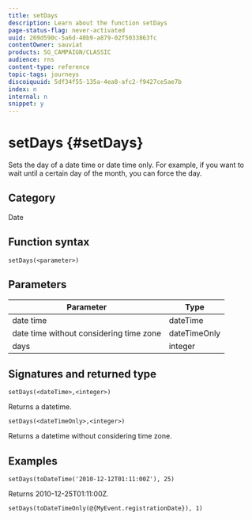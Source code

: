 ```yaml
---
title: setDays
description: Learn about the function setDays
page-status-flag: never-activated
uuid: 269d590c-5a6d-40b9-a879-02f5033863fc
contentOwner: sauviat
products: SG_CAMPAIGN/CLASSIC
audience: rns
content-type: reference
topic-tags: journeys
discoiquuid: 5df34f55-135a-4ea8-afc2-f9427ce5ae7b
index: n
internal: n
snippet: y
---
```


# setDays {#setDays}

Sets the day of a date time or date time only. For example, if you want to wait until a certain day of the month, you can force the day.

## Category

Date

## Function syntax

`setDays(<parameter>)`

## Parameters

|Parameter|Type|
|--- |--- |
|date time|dateTime|
|date time without considering time zone|dateTimeOnly|
|days|integer|

## Signatures and returned type

`setDays(<dateTime>,<integer>)`

Returns a datetime.

`setDays(<dateTimeOnly>,<integer>)`

Returns a datetime without considering time zone.

## Examples

`setDays(toDateTime('2010-12-12T01:11:00Z'), 25)`

Returns 2010-12-25T01:11:00Z.

`setDays(toDateTimeOnly(@{MyEvent.registrationDate}), 1)`
